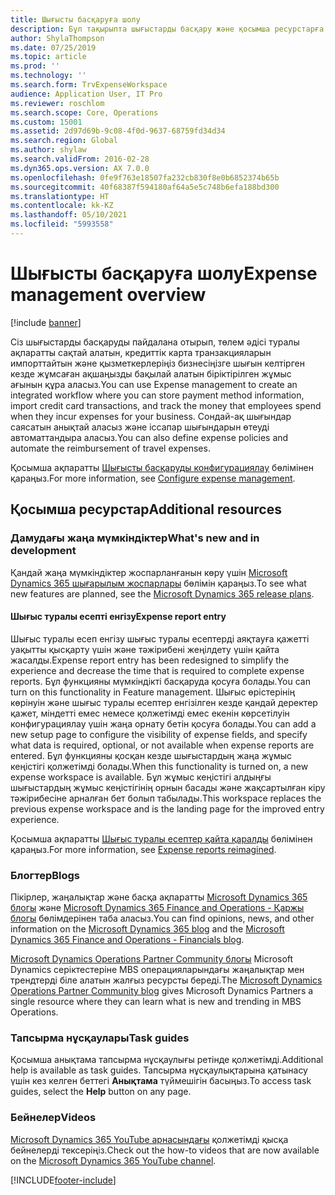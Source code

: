 ```yaml
---
title: Шығысты басқаруға шолу
description: Бұл тақырыпта шығыстарды басқару және қосымша ресурстарға сілтемелер туралы жалпы ақпарат берілген. Сіз шығыстарды басқаруды пайдалана отырып, төлем әдісі туралы ақпаратты сақтай алатын, кредиттік карта транзакцияларын импорттайтын және қызметкерлеріңіз бизнесіңізге шығын келтірген кезде жұмсаған ақшаңызды бақылай алатын біріктірілген жұмыс ағынын құра аласыз.
author: ShylaThompson
ms.date: 07/25/2019
ms.topic: article
ms.prod: ''
ms.technology: ''
ms.search.form: TrvExpenseWorkspace
audience: Application User, IT Pro
ms.reviewer: roschlom
ms.search.scope: Core, Operations
ms.custom: 15001
ms.assetid: 2d97d69b-9c08-4f0d-9637-68759fd34d34
ms.search.region: Global
ms.author: shylaw
ms.search.validFrom: 2016-02-28
ms.dyn365.ops.version: AX 7.0.0
ms.openlocfilehash: 0fe9f763e18507fa232cb830f8e0b6852374b65b
ms.sourcegitcommit: 40f68387f594180af64a5e5c748b6efa188bd300
ms.translationtype: HT
ms.contentlocale: kk-KZ
ms.lasthandoff: 05/10/2021
ms.locfileid: "5993558"
---
```

# <a name="expense-management-overview"></a><span data-ttu-id="e7fad-104">Шығысты басқаруға шолу</span><span class="sxs-lookup"><span data-stu-id="e7fad-104">Expense management overview</span></span>

[!include [banner](../includes/banner.md)]

<span data-ttu-id="e7fad-105">Сіз шығыстарды басқаруды пайдалана отырып, төлем әдісі туралы ақпаратты сақтай алатын, кредиттік карта транзакцияларын импорттайтын және қызметкерлеріңіз бизнесіңізге шығын келтірген кезде жұмсаған ақшаңызды бақылай алатын біріктірілген жұмыс ағынын құра аласыз.</span><span class="sxs-lookup"><span data-stu-id="e7fad-105">You can use Expense management to create an integrated workflow where you can store payment method information, import credit card transactions, and track the money that employees spend when they incur expenses for your business.</span></span> <span data-ttu-id="e7fad-106">Сондай-ақ шығындар саясатын анықтай аласыз және іссапар шығындарын өтеуді автоматтандыра аласыз.</span><span class="sxs-lookup"><span data-stu-id="e7fad-106">You can also define expense policies and automate the reimbursement of travel expenses.</span></span>

<span data-ttu-id="e7fad-107">Қосымша ақпаратты [Шығысты басқаруды конфигурациялау](plan-expense-management.md) бөлімінен қараңыз.</span><span class="sxs-lookup"><span data-stu-id="e7fad-107">For more information, see [Configure expense management](plan-expense-management.md).</span></span>

## <a name="additional-resources"></a><span data-ttu-id="e7fad-108">Қосымша ресурстар</span><span class="sxs-lookup"><span data-stu-id="e7fad-108">Additional resources</span></span>

### <a name="whats-new-and-in-development"></a><span data-ttu-id="e7fad-109">Дамудағы жаңа мүмкіндіктер</span><span class="sxs-lookup"><span data-stu-id="e7fad-109">What's new and in development</span></span>

<span data-ttu-id="e7fad-110">Қандай жаңа мүмкіндіктер жоспарланғанын көру үшін [Microsoft Dynamics 365 шығарылым жоспарлары](/dynamics365/release-plans/) бөлімін қараңыз.</span><span class="sxs-lookup"><span data-stu-id="e7fad-110">To see what new features are planned, see the [Microsoft Dynamics 365 release plans](/dynamics365/release-plans/).</span></span>

#### <a name="expense-report-entry"></a><span data-ttu-id="e7fad-111">Шығыс туралы есепті енгізу</span><span class="sxs-lookup"><span data-stu-id="e7fad-111">Expense report entry</span></span>

<span data-ttu-id="e7fad-112">Шығыс туралы есеп енгізу шығыс туралы есептерді аяқтауға қажетті уақытты қысқарту үшін және тәжірибені жеңілдету үшін қайта жасалды.</span><span class="sxs-lookup"><span data-stu-id="e7fad-112">Expense report entry has been redesigned to simplify the experience and decrease the time that is required to complete expense reports.</span></span> <span data-ttu-id="e7fad-113">Бұл функцияны мүмкіндікті басқаруда қосуға болады.</span><span class="sxs-lookup"><span data-stu-id="e7fad-113">You can turn on this functionality in Feature management.</span></span> <span data-ttu-id="e7fad-114">Шығыс өрістерінің көрінуін және шығыс туралы есептер енгізілген кезде қандай деректер қажет, міндетті емес немесе қолжетімді емес екенін көрсетілуін конфигурациялау үшін жаңа орнату бетін қосуға болады.</span><span class="sxs-lookup"><span data-stu-id="e7fad-114">You can add a new setup page to configure the visibility of expense fields, and specify what data is required, optional, or not available when expense reports are entered.</span></span> <span data-ttu-id="e7fad-115">Бұл функцияны қосқан кезде шығыстардың жаңа жұмыс кеңістігі қолжетімді болады.</span><span class="sxs-lookup"><span data-stu-id="e7fad-115">When this functionality is turned on, a new expense workspace is available.</span></span> <span data-ttu-id="e7fad-116">Бұл жұмыс кеңістігі алдыңғы шығыстардың жұмыс кеңістігінің орнын басады және жақсартылған кіру тәжірибесіне арналған бет болып табылады.</span><span class="sxs-lookup"><span data-stu-id="e7fad-116">This workspace replaces the previous expense workspace and is the landing page for the improved entry experience.</span></span>

<span data-ttu-id="e7fad-117">Қосымша ақпаратты [Шығыс туралы есептер қайта қаралды](ExpenseWorkspaceNew.md) бөлімінен қараңыз.</span><span class="sxs-lookup"><span data-stu-id="e7fad-117">For more information, see [Expense reports reimagined](ExpenseWorkspaceNew.md).</span></span>

### <a name="blogs"></a><span data-ttu-id="e7fad-118">Блогтер</span><span class="sxs-lookup"><span data-stu-id="e7fad-118">Blogs</span></span>

<span data-ttu-id="e7fad-119">Пікірлер, жаңалықтар және басқа ақпаратты [Microsoft Dynamics 365 блогы](https://community.dynamics.com/b/msftdynamicsblog?c=Enterprise) және [Microsoft Dynamics 365 Finance and Operations - Қаржы блогы](https://community.dynamics.com/365/financeandoperations/b/financials) бөлімдерінен таба аласыз.</span><span class="sxs-lookup"><span data-stu-id="e7fad-119">You can find opinions, news, and other information on the [Microsoft Dynamics 365 blog](https://community.dynamics.com/b/msftdynamicsblog?c=Enterprise) and the [Microsoft Dynamics 365 Finance and Operations - Financials blog](https://community.dynamics.com/365/financeandoperations/b/financials).</span></span>

<span data-ttu-id="e7fad-120">[Microsoft Dynamics Operations Partner Community блогы](https://community.dynamics.com/partner/b/operationspartnercommunityblog) Microsoft Dynamics серіктестеріне MBS операцияларындағы жаңалықтар мен трендтерді біле алатын жалғыз ресурсты береді.</span><span class="sxs-lookup"><span data-stu-id="e7fad-120">The [Microsoft Dynamics Operations Partner Community blog](https://community.dynamics.com/partner/b/operationspartnercommunityblog) gives Microsoft Dynamics Partners a single resource where they can learn what is new and trending in MBS Operations.</span></span>

### <a name="task-guides"></a><span data-ttu-id="e7fad-121">Тапсырма нұсқаулары</span><span class="sxs-lookup"><span data-stu-id="e7fad-121">Task guides</span></span>

<span data-ttu-id="e7fad-122">Қосымша анықтама тапсырма нұсқаулығы ретінде қолжетімді.</span><span class="sxs-lookup"><span data-stu-id="e7fad-122">Additional help is available as task guides.</span></span> <span data-ttu-id="e7fad-123">Тапсырма нұсқаулықтарына қатынасу үшін кез келген беттегі **Анықтама** түймешігін басыңыз.</span><span class="sxs-lookup"><span data-stu-id="e7fad-123">To access task guides, select the **Help** button on any page.</span></span>

### <a name="videos"></a><span data-ttu-id="e7fad-124">Бейнелер</span><span class="sxs-lookup"><span data-stu-id="e7fad-124">Videos</span></span>

<span data-ttu-id="e7fad-125">[Microsoft Dynamics 365 YouTube арнасындағы](https://www.youtube.com/channel/UCJGCg4rB3QSs8y_1FquelBQ) қолжетімді қысқа бейнелерді тексеріңіз.</span><span class="sxs-lookup"><span data-stu-id="e7fad-125">Check out the how-to videos that are now available on the [Microsoft Dynamics 365 YouTube channel](https://www.youtube.com/channel/UCJGCg4rB3QSs8y_1FquelBQ).</span></span>


[!INCLUDE[footer-include](../includes/footer-banner.md)]